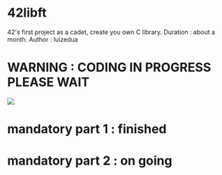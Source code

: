 # 42libft
42's first project as a cadet, create you own C library.
Duration :  about a month.
Author : luizedua
# 
# WARNING : CODING IN PROGRESS PLEASE WAIT 
![](https://www.meme-arsenal.com/memes/42794575c50298a6ddfe53af0119897c.jpg)

 #  mandatory part 1 : finished
 # mandatory part 2 : on going
